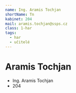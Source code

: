 ```yaml
---
name: Ing. Aramis Tochjan
shortName: Tn
kabinet: 204
mail: aramis.tochjan@ssps.cz
class: 1-har
tags:
  - har
  - učitelé
---
```

# Aramis Tochjan
- Ing. Aramis Tochjan
- 204